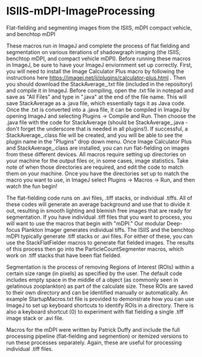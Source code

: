 # ISIIS-mDPI-ImageProcessing
 Flat-fielding and segmenting images from the ISIIS, mDPI compact vehicle, and benchtop mDPI

These macros run in ImageJ and complete the process of flat fielding and segmentation on various iterations of shadowgraph imaging (the ISIIS, benchtop mDPI, and compact vehicle mDPI). Before running these macros in ImageJ, be sure to have your ImageJ enviornment set up correctly. First, you will need to install the Image Calculator Plus macro by following the instructions here https://imagej.net/ij/plugins/calculator-plus.html . Then you should download the StackAverage_.txt file (included in the repository) and compile it in ImageJ. Before compiling, open the .txt file in notepad and save as "All Files" and type in ".java" at the end of the file name. This will save StackAverage as a .java file, which essentially tags it as Java code. Once the .txt is converted into a .java file, it can be compiled in ImageJ by opening ImageJ and selecting Plugins -> Compile and Run. Then choose the .java file with the code for StackAverage (should be StackAverage_.java - don't forget the underscore that is needed in all plugins!). If successful, a StackAverage_.class file will be created, and you will be able to see the plugin name in the "Plugins" drop down menu. Once Image Calculator Plus and StackAverage_.class are installed, you can run flat-fielding on images from these different devices. All macros require setting up directories on your machine for the output files or, in some cases, image statistics. Take note of when those directories are required, and edit the code to match them on your machine. Once you have the directories set up to match the macro you want to use, in ImageJ select Plugins -> Macros -> Run, and then watch the fun begin!

The flat-fielding code runs on .avi files, .tiff stacks, or individual .tiffs. All of these codes will generate an average background and use that to divide it out, resulting in smooth lighting and blemish free images that are ready for segmentation. If you have individual .tiff files that you want to process, you will want to use the macros that begin with "mDPI." Our modular Deep-focus Plankton Imager generates individual tiffs. The ISIIS and the benchtop mDPI typically generate .tiff stacks or .avi files. For either of these, you can use the StackFlatFielder macros to generate flat fielded images. The results of this process then go into the ParticleCountSegmenter macros, which work on .tiff stacks that have been flat fielded.

Segmentation is the process of removing Regions of Interest (ROIs) within a certain size range (in pixels) as specified by the user. The default code includes empty space in the middle of a object (as commonly seen in gelatinous zooplankton) as part of the calculate size. These ROIs are saved to their own directory and can be identified manually or automatically. An example StartupMacros.txt file is provided to demonstrate how you can use ImageJ to set up keyboard shortcuts to identify ROIs in a directory. There is also a keyboard shortcut (0) to experiment with flat fielding a single .tiff image stack or .avi file. 

Macros for the mDPI were written by Patrick Duffy and include the full processing pipeline (flat-fielding and segmention) or itemized versions to run these processes separately. Again, these are useful for processing individual .tiff files.
